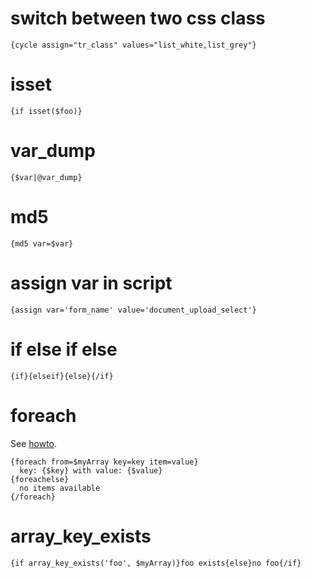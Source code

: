 # switch between two css class

    {cycle assign="tr_class" values="list_white,list_grey"}

# isset

    {if isset($foo)}

# var_dump

    {$var|@var_dump}

# md5

    {md5 var=$var}

# assign var in script

    {assign var='form_name' value='document_upload_select'}

# if else if else

    {if}{elseif}{else}{/if}

# foreach

See [howto](http://www.smarty.net/docsv2/en/language.function.foreach).

    {foreach from=$myArray key=key item=value}
      key: {$key} with value: {$value}
    {foreachelse}
      no items available
    {/foreach}

# array_key_exists

    {if array_key_exists('foo', $myArray)}foo exists{else}no foo{/if}
